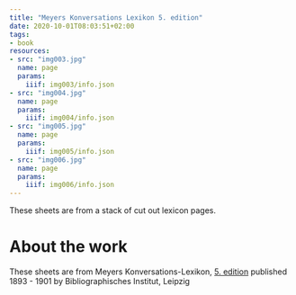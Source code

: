 ```yaml
---
title: "Meyers Konversations Lexikon 5. edition"
date: 2020-10-01T08:03:51+02:00
tags:
- book
resources:
- src: "img003.jpg"
  name: page
  params:
    iiif: img003/info.json
- src: "img004.jpg"
  name: page
  params:
    iiif: img004/info.json
- src: "img005.jpg"
  name: page
  params:
    iiif: img005/info.json
- src: "img006.jpg"
  name: page
  params:
    iiif: img006/info.json
---
```


These sheets are from a stack of cut out lexicon pages.

# About the work

These sheets are from Meyers Konversations-Lexikon, [5. edition](https://de.wikipedia.org/wiki/Meyers_Konversations-Lexikon#5._Auflage_(1893%E2%80%931897/1901)) published 1893 - 1901 by Bibliographisches Institut, Leipzig
